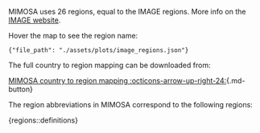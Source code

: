 MIMOSA uses 26 regions, equal to the IMAGE regions. More info on the [IMAGE website](https://models.pbl.nl/image/Region_classification_map).

Hover the map to see the region name:

``` plotly
{"file_path": "./assets/plots/image_regions.json"}
```


The full country to region mapping can be downloaded from:

[MIMOSA country to region mapping :octicons-arrow-up-right-24:](https://raw.githubusercontent.com/UtrechtUniversity/mimosa/refs/heads/master/mimosa/inputdata/regions/ISO_IMAGE_regions_R5_regions.csv){.md-button}

The region abbreviations in MIMOSA correspond to the following regions:

{regions::definitions}

